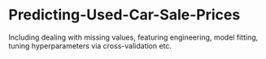 # Predicting-Used-Car-Sale-Prices
Including dealing with missing values, featuring engineering, model fitting, tuning hyperparameters via cross-validation etc.
